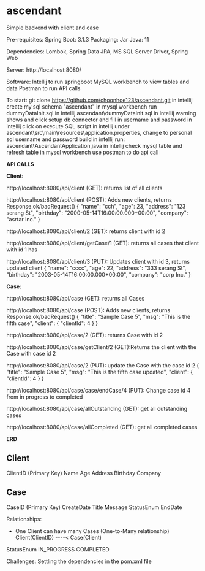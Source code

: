 # ascendant

Simple backend with client and case

Pre-requisites:
Spring Boot: 3.1.3
Packaging: Jar
Java: 11

Dependencies:
Lombok, Spring Data JPA, MS SQL Server Driver, Spring Web

Server: http://localhost:8080/

Software:
Intellij to run springboot
MySQL workbench to view tables and data
Postman to run API calls

To start:
git clone https://github.com/choonhoe123/ascendant.git in intellij
create my sql schema "ascendant" in mysql workbench
run dummyDataInit.sql in intellij ascendant\dummyDataInit.sql in intellij
warning shows and click setup db connector and fill in username and password in intellij
click on execute SQL script in intellij
under ascendant\src\main\resources\application.properties, change to personal sql username and password 
build in intellij
run: ascendant\AscendantApplication.java in intellij
check mysql table and refresh table in  mysql workbench
use postman to do api call

**API CALLS**

**Client:**

http://localhost:8080/api/client (GET): returns list of all clients

http://localhost:8080/api/client (POST): Adds new clients, returns Response.ok/badRequest()
{
    "name": "cch",
    "age": 23,
    "address": "123 serang St",
    "birthday": "2000-05-14T16:00:00.000+00:00",
    "company": "asrtar Inc."
}

http://localhost:8080/api/client/2 (GET): returns client with id 2

http://localhost:8080/api/client/getCase/1 (GET): returns all cases that client with id 1 has

http://localhost:8080/api/client/3 (PUT): Updates client with id 3, returns updated client
{
    "name": "cccc",
    "age": 22,
    "address": "333 serang St",
    "birthday": "2003-05-14T16:00:00.000+00:00",
    "company": "corp Inc."
}

**Case:**

http://localhost:8080/api/case (GET): returns all Cases

http://localhost:8080/api/case (POST): Adds new clients, returns Response.ok/badRequest()
{
"title": "Sample Case 5",
"msg": "This is the fifth case",
"client": {
"clientId": 4
}
}

http://localhost:8080/api/case/2 (GET): returns Case with id 2

http://localhost:8080/api/case/getClient/2 (GET):Returns the client with the Case with case id 2

http://localhost:8080/api/case/2 (PUT): update the Case with the case id 2
{
"title": "Sample Case 5",
"msg": "This is the fifth case updated",
"client": {
"clientId": 4
}
}

http://localhost:8080/api/case/case/endCase/4 (PUT): Change case id 4 from in progress to completed

http://localhost:8080/api/case/allOutstanding (GET): get all outstanding cases

http://localhost:8080/api/case/allCompleted (GET): get all completed cases

**ERD**

Client
-------
ClientID (Primary Key)
Name
Age
Address
Birthday
Company

Case
-----
CaseID (Primary Key)
CreateDate
Title
Message
StatusEnum
EndDate

Relationships:
- One Client can have many Cases (One-to-Many relationship)
  Client(ClientID) ----< Case(Client)

StatusEnum
IN_PROGRESS
COMPLETED

Challenges:
Settling the dependencies in the pom.xml file
